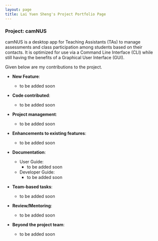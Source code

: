 ```yaml
---
layout: page
title: Lai Yuen Sheng's Project Portfolio Page
---
```


### Project: camNUS
camNUS is a desktop app for Teaching Assistants (TAs) to manage assessments and class participation among students based on their contacts. It is optimized for use via a Command Line Interface (CLI) while still having the benefits of a Graphical User Interface (GUI).

Given below are my contributions to the project.

* **New Feature**:
  * to be added soon

* **Code contributed**: 
  * to be added soon

* **Project management**:
  * to be added soon

* **Enhancements to existing features**:
  * to be added soon

* **Documentation**:
    * User Guide:
      * to be added soon
    * Developer Guide:
      * to be added soon

* **Team-based tasks**:
  * to be added soon

* **Review/Mentoring**:
  * to be added soon

* **Beyond the project team**:
  * to be added soon
